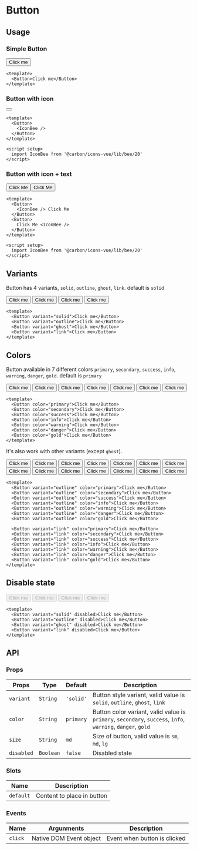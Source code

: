 <script setup>
  import Button from './Button.vue'
  import IconBee from '@carbon/icons-vue/lib/bee/20'

  function log(text) {
    console.log(text)
  }
</script>

# Button

## Usage

### Simple Button

<Button class="mt-3">Click me</Button>

```vue
<template>
  <Button>Click me</Button>
</template>
```

### Button with icon

<Button class="mt-3"><IconBee /></Button>

```vue
<template>
  <Button>
    <IconBee />
  </Button>
</template>

<script setup>
  import IconBee from '@carbon/icons-vue/lib/bee/20'
</script>
```

### Button with icon + text

<div><Button class="mt-3 mr-1"><IconBee /> Click Me</Button><Button class="mt-3 mr-1">Click Me <IconBee /></Button></div>

```vue
<template>
  <Button>
    <IconBee /> Click Me
  </Button>
  <Button>
    Click Me <IconBee />
  </Button>
</template>

<script setup>
  import IconBee from '@carbon/icons-vue/lib/bee/20'
</script>
```

## Variants

Button has 4 variants, `solid`, `outline`, `ghost`, `link`. default is `solid`

<Button class="mr-1" variant="solid">Click me</Button>
<Button class="mr-1" variant="outline">Click me</Button>
<Button class="mr-1" variant="ghost">Click me</Button>
<Button class="mr-1" variant="link">Click me</Button>

```vue
<template>
  <Button variant="solid">Click me</Button>
  <Button variant="outline">Click me</Button>
  <Button variant="ghost">Click me</Button>
  <Button variant="link">Click me</Button>
</template>
```

## Colors

Button available in 7 different colors `primary`, `secondary`, `success`, `info`, `warning`, `danger`, `gold`. default is `primary`

<Button class="mr-1" color="primary">Click me</Button>
<Button class="mr-1" color="secondary">Click me</Button>
<Button class="mr-1" color="success">Click me</Button>
<Button class="mr-1" color="info">Click me</Button>
<Button class="mr-1" color="warning">Click me</Button>
<Button class="mr-1" color="danger">Click me</Button>
<Button class="mr-1" color="gold">Click me</Button>

```vue
<template>
  <Button color="primary">Click me</Button>
  <Button color="secondary">Click me</Button>
  <Button color="success">Click me</Button>
  <Button color="info">Click me</Button>
  <Button color="warning">Click me</Button>
  <Button color="danger">Click me</Button>
  <Button color="gold">Click me</Button>
</template>
```

It's also work with other variants (except `ghost`).

<div>
  <Button class="mr-1" variant="outline" color="primary">Click me</Button>
  <Button class="mr-1" variant="outline" color="secondary">Click me</Button>
  <Button class="mr-1" variant="outline" color="success">Click me</Button>
  <Button class="mr-1" variant="outline" color="info">Click me</Button>
  <Button class="mr-1" variant="outline" color="warning">Click me</Button>
  <Button class="mr-1" variant="outline" color="danger">Click me</Button>
  <Button class="mr-1" variant="outline" color="gold">Click me</Button>
</div>
<div class="mt-1">
  <Button class="mr-1" variant="link" color="primary">Click me</Button>
  <Button class="mr-1" variant="link" color="secondary">Click me</Button>
  <Button class="mr-1" variant="link" color="success">Click me</Button>
  <Button class="mr-1" variant="link" color="info">Click me</Button>
  <Button class="mr-1" variant="link" color="warning">Click me</Button>
  <Button class="mr-1" variant="link" color="danger">Click me</Button>
  <Button class="mr-1" variant="link" color="gold">Click me</Button>
</div>

```vue
<template>
  <Button variant="outline" color="primary">Click me</Button>
  <Button variant="outline" color="secondary">Click me</Button>
  <Button variant="outline" color="success">Click me</Button>
  <Button variant="outline" color="info">Click me</Button>
  <Button variant="outline" color="warning">Click me</Button>
  <Button variant="outline" color="danger">Click me</Button>
  <Button variant="outline" color="gold">Click me</Button>

  <Button variant="link" color="primary">Click me</Button>
  <Button variant="link" color="secondary">Click me</Button>
  <Button variant="link" color="success">Click me</Button>
  <Button variant="link" color="info">Click me</Button>
  <Button variant="link" color="warning">Click me</Button>
  <Button variant="link" color="danger">Click me</Button>
  <Button variant="link" color="gold">Click me</Button>
</template>
```

## Disable state

<Button class="mr-1" variant="solid" disabled>Click me</Button>
<Button class="mr-1" variant="outline" disabled>Click me</Button>
<Button class="mr-1" variant="ghost" disabled>Click me</Button>
<Button class="mr-1" variant="link" disabled>Click me</Button>

```vue
<template>
  <Button variant="solid" disabled>Click me</Button>
  <Button variant="outline" disabled>Click me</Button>
  <Button variant="ghost" disabled>Click me</Button>
  <Button variant="link" disabled>Click me</Button>
</template>
```

## API

### Props

| Props      | Type      | Default   | Description                                                                                                 |
|------------|-----------|-----------|-------------------------------------------------------------------------------------------------------------|
| `variant`  | `String`  | `'solid'` | Button style variant, valid value is `solid`, `outline`, `ghost`, `link`                                    |
| `color`    | `String`  | `primary` | Button color variant, valid value is `primary`, `secondary`, `success`, `info`, `warning`, `danger`, `gold` |
| `size`     | `String`  | `md`      | Size of button, valid value is `sm`, `md`, `lg`                                                             |
| `disabled` | `Boolean` | `false`   | Disabled state                                                                                              |

### Slots
| Name      | Description                |
|-----------|----------------------------|
| `default` | Content to place in button |

### Events

| Name    | Argunments              | Description                  |
|---------|-------------------------|------------------------------|
| `click` | Native DOM Event object | Event when button is clicked |

